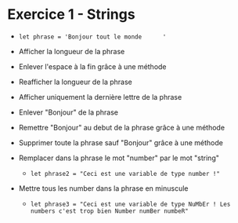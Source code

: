 # Exercice 1 - Strings

- ```let phrase = 'Bonjour tout le monde      '```

- Afficher la longueur de la phrase

- Enlever l'espace à la fin grâce à une méthode

- Reafficher la longueur de la phrase

- Afficher uniquement la dernière lettre de la phrase

- Enlever "Bonjour" de la phrase

- Remettre "Bonjour" au debut de la phrase grâce à une méthode

- Supprimer toute la phrase sauf "Bonjour" grâce à une méthode


- Remplacer dans la phrase le mot "number" par le mot "string"
    - ```let phrase2 = "Ceci est une variable de type number !"```

- Mettre tous les number dans la phrase en minuscule
    - ```let phrase3 = "Ceci est une variable de type NuMbEr ! Les numbers c'est trop bien Number numBer numbeR"```
